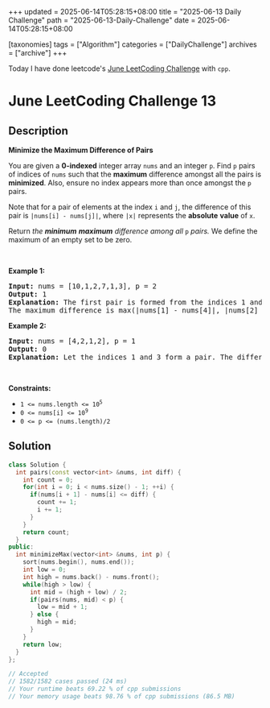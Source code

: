 +++
updated = 2025-06-14T05:28:15+08:00
title = "2025-06-13 Daily Challenge"
path = "2025-06-13-Daily-Challenge"
date = 2025-06-14T05:28:15+08:00

[taxonomies]
tags = ["Algorithm"]
categories = ["DailyChallenge"]
archives = ["archive"]
+++

Today I have done leetcode's [June LeetCoding Challenge](https://leetcode.com/problems/minimize-the-maximum-difference-of-pairs/) with `cpp`.

<!-- more -->

# June LeetCoding Challenge 13

## Description

**Minimize the Maximum Difference of Pairs**

<p>You are given a <strong>0-indexed</strong> integer array <code>nums</code> and an integer <code>p</code>. Find <code>p</code> pairs of indices of <code>nums</code> such that the <strong>maximum</strong> difference amongst all the pairs is <strong>minimized</strong>. Also, ensure no index appears more than once amongst the <code>p</code> pairs.</p>

<p>Note that for a pair of elements at the index <code>i</code> and <code>j</code>, the difference of this pair is <code>|nums[i] - nums[j]|</code>, where <code>|x|</code> represents the <strong>absolute</strong> <strong>value</strong> of <code>x</code>.</p>

<p>Return <em>the <strong>minimum</strong> <strong>maximum</strong> difference among all </em><code>p</code> <em>pairs.</em> We define the maximum of an empty set to be zero.</p>

<p>&nbsp;</p>
<p><strong class="example">Example 1:</strong></p>

<pre>
<strong>Input:</strong> nums = [10,1,2,7,1,3], p = 2
<strong>Output:</strong> 1
<strong>Explanation:</strong> The first pair is formed from the indices 1 and 4, and the second pair is formed from the indices 2 and 5. 
The maximum difference is max(|nums[1] - nums[4]|, |nums[2] - nums[5]|) = max(0, 1) = 1. Therefore, we return 1.
</pre>

<p><strong class="example">Example 2:</strong></p>

<pre>
<strong>Input:</strong> nums = [4,2,1,2], p = 1
<strong>Output:</strong> 0
<strong>Explanation:</strong> Let the indices 1 and 3 form a pair. The difference of that pair is |2 - 2| = 0, which is the minimum we can attain.
</pre>

<p>&nbsp;</p>
<p><strong>Constraints:</strong></p>

<ul>
	<li><code>1 &lt;= nums.length &lt;= 10<sup>5</sup></code></li>
	<li><code>0 &lt;= nums[i] &lt;= 10<sup>9</sup></code></li>
	<li><code>0 &lt;= p &lt;= (nums.length)/2</code></li>
</ul>


## Solution

``` cpp
class Solution {
  int pairs(const vector<int> &nums, int diff) {
    int count = 0;
    for(int i = 0; i < nums.size() - 1; ++i) {
      if(nums[i + 1] - nums[i] <= diff) {
        count += 1;
        i += 1;
      }
    }
    return count;
  }
public:
  int minimizeMax(vector<int> &nums, int p) {
    sort(nums.begin(), nums.end());
    int low = 0;
    int high = nums.back() - nums.front();
    while(high > low) {
      int mid = (high + low) / 2;
      if(pairs(nums, mid) < p) {
        low = mid + 1;
      } else {
        high = mid;
      }
    }
    return low;
  }
};

// Accepted
// 1582/1582 cases passed (24 ms)
// Your runtime beats 69.22 % of cpp submissions
// Your memory usage beats 98.76 % of cpp submissions (86.5 MB)
```
